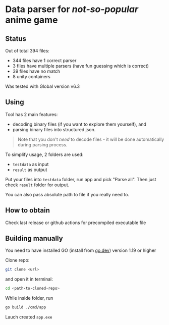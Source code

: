 # Data parser for *not-so-popular* anime game

## Status
Out of total 394 files:
- 344 files have 1 correct parser
- 3 files have multiple parsers (have fun guessing which is correct)
- 39 files have no match
- 8 unity containers

Was tested with Global version v6.3

## Using
Tool has 2 main features: 
- decoding binary files (if you want to explore them yourself), and
- parsing binary files into structured json.
> Note that you don't *need* to decode files - it will be done automatically during parsing process.

To simplify usage, 2 folders are used:
- `testdata` as input
- `result` as output

Put your files into `testdata` folder, run app and pick "Parse all". Then just check `result` folder for output.

You can also pass absolute path to file if you really need to.

## How to obtain
Check last release or github actions for precompiled executable file

## Building manually
You need to have installed GO (install from [go.dev](https://go.dev)) version 1.19 or higher

Clone repo:
```sh
git clone <url>
```
and open it in terminal:
```sh
cd <path-to-cloned-repo>
```
While inside folder, run 
```sh
go build ./cmd/app
```
Lauch created `app.exe`
